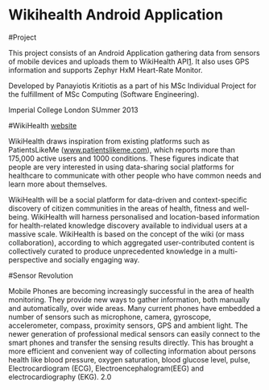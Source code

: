 Wikihealth Android Application
=

#Project

This project consists of an Android Application gathering data from sensors of mobile devices and uploads them to  WikiHealth API[1](http://wikihealth.bigdatapro.org/api/). It also uses GPS information and supports Zephyr HxM Heart-Rate Monitor.

Developed by Panayiotis Kritiotis as a part of his MSc Individual Project for the fulfillment of MSc Computing (Software Engineering).

Imperial College London
SUmmer 2013

#WikiHealth 
[website](http://wikihealth.bigdatapro.org/about/overview.php)

WikiHealth draws inspiration from existing platforms such as PatientsLikeMe (www.patientslikeme.com), which reports more than 175,000 active users and 1000 conditions. These figures indicate that people are very interested in using data-sharing social platforms for healthcare to communicate with other people who have common needs and learn more about themselves. 

WikiHealth will be a social platform for data-driven and context-specific discovery of citizen communities in the areas of health, fitness and well-being. WikiHealth will harness personalised and location-based information for health-related knowledge discovery available to individual users at a massive scale. WikiHealth is based on the concept of the wiki (or mass collaboration), according to which aggregated user-contributed content is collectively curated to produce unprecedented knowledge in a multi-perspective and socially engaging way. 

#Sensor Revolution

Mobile Phones are becoming increasingly successful in the area of health monitoring. They provide new ways to gather information, both manually and automatically, over wide areas. Many current phones have embedded a number of sensors such as microphone, camera, gyroscope, accelerometer, compass, proximity sensors, GPS and ambient light. The newer generation of professional medical sensors can easily connect to the smart phones and transfer the sensing results directly. This has brought a more efficient and convenient way of collecting information about persons health like blood pressure, oxygen saturation, blood glucose level, pulse, Electrocardiogram (ECG), Electroencephalogram(EEG) and electrocardiography (EKG). 
2.0

